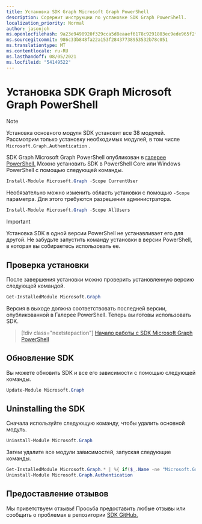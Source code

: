 ```yaml
---
title: Установка SDK Graph Microsoft Graph PowerShell
description: Содержит инструкции по установке SDK Graph PowerShell.
localization_priority: Normal
author: jasonjoh
ms.openlocfilehash: 9a23e9498920f329cca5d8eaaef6178c9291803ec9ede965f2fe7569e0b454c8
ms.sourcegitcommit: 986c33b848fa22a153f28437738953532b78c051
ms.translationtype: MT
ms.contentlocale: ru-RU
ms.lasthandoff: 08/05/2021
ms.locfileid: "54149522"
---
```

# <a name="install-the-microsoft-graph-powershell-sdk"></a>Установка SDK Graph Microsoft Graph PowerShell

> [!NOTE]
> Установка основного модуля SDK установит все 38 модулей. Рассмотрим только установку необходимых модулей, в том числе `Microsoft.Graph.Authentication` .

SDK Graph Microsoft Graph PowerShell опубликован в [галерее PowerShell.](https://www.powershellgallery.com/packages/Microsoft.Graph) Можно установить SDK в PowerShell Core или Windows PowerShell с помощью следующей команды.

```powershell
Install-Module Microsoft.Graph -Scope CurrentUser
```

Необязательно можно изменить область установки с помощью `-Scope` параметра. Для этого требуются разрешения администратора.

```powershell
Install-Module Microsoft.Graph -Scope AllUsers
```

> [!IMPORTANT]
> Установка SDK в одной версии PowerShell не устанавливает его для другой. Не забудьте запустить команду установки в версии PowerShell, в которая вы собираетесь использовать ее.

## <a name="verify-installation"></a>Проверка установки

После завершения установки можно проверить установленную версию следующей командой.

```powershell
Get-InstalledModule Microsoft.Graph
```

Версия в выходе должна соответствовать последней версии, опубликованной в Галерее PowerShell. Теперь вы готовы использовать SDK.

> [!div class="nextstepaction"]
> [Начало работы с SDK Microsoft Graph PowerShell](get-started.md)

## <a name="updating-the-sdk"></a>Обновление SDK

Вы можете обновить SDK и все его зависимости с помощью следующей команды.

```powershell
Update-Module Microsoft.Graph
```

## <a name="uninstalling-the-sdk"></a>Uninstalling the SDK

Сначала используйте следующую команду, чтобы удалить основной модуль.

```powershell
Uninstall-Module Microsoft.Graph
```

Затем удалите все модули зависимостей, запуская следующие команды.

```powershell
Get-InstalledModule Microsoft.Graph.* | %{ if($_.Name -ne "Microsoft.Graph.Authentication"){ Uninstall-Module $_.Name } }
Uninstall-Module Microsoft.Graph.Authentication
```

## <a name="provide-feedback"></a>Предоставление отзывов

Мы приветствуем отзывы! Просьба предоставить любые отзывы или сообщить о проблемах в репозитории [SDK GitHub.](https://github.com/microsoftgraph/msgraph-sdk-powershell/issues)
